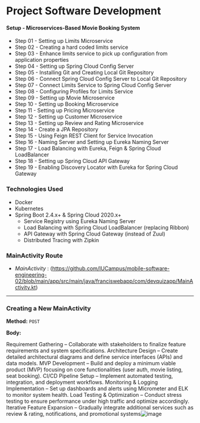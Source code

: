 # Project Software Development 

#### Setup -  Microservices-Based Movie Booking System

-  Step 01 - Setting up Limits Microservice
-  Step 02 - Creating a hard coded limits service
-  Step 03 - Enhance limits service to pick up configuration from application properties
-  Step 04 - Setting up Spring Cloud Config Server
-  Step 05 - Installing Git and Creating Local Git Repository
-  Step 06 - Connect Spring Cloud Config Server to Local Git Repository
-  Step 07 - Connect Limits Service to Spring Cloud Config Server
-  Step 08 - Configuring Profiles for Limits Service
-  Step 09 - Setting up Movie Microservice
-  Step 10 - Setting up Booking Microservice
-  Step 11 - Setting up Pricing Microservice
-  Step 12 - Setting up Customer Microservice
-  Step 13 - Setting up Review and Rating Microservice
-  Step 14 - Create a JPA Repository
-  Step 15 - Using Feign REST Client for Service Invocation
-  Step 16 - Naming Server and Setting up Eureka Naming Server
-  Step 17 - Load Balancing with Eureka, Feign & Spring Cloud LoadBalancer
-  Step 18 - Setting up Spring Cloud API Gateway
-  Step 19 - Enabling Discovery Locator with Eureka for Spring Cloud Gateway

### Technologies Used

- Docker
- Kubernetes
- Spring Boot 2.4.x+ & Spring Cloud 2020.x+
  - Service Registry using Eureka Naming Server
  - Load Balancing with Spring Cloud LoadBalancer (replacing Ribbon)
  - API Gateway with Spring Cloud Gateway (instead of Zuul)
  - Distributed Tracing with Zipkin

### MainActivity Route
- *MainActivity* : (https://github.com/IUCampus/mobile-software-engineering-02/blob/main/app/src/main/java/franciswebapp/com/devquizapp/MainActivity.kt)
---
### **Creating a New MainActivity**
  
**Method:** `POST`  

**Body:**

Requirement Gathering – Collaborate with stakeholders to finalize feature requirements and system specifications.
Architecture Design – Create detailed architectural diagrams and define service interfaces (APIs) and data models.
MVP Development – Build and deploy a minimum viable product (MVP) focusing on core functionalities (user auth, movie listing, seat booking).
CI/CD Pipeline Setup – Implement automated testing, integration, and deployment workflows.
Monitoring & Logging Implementation – Set up dashboards and alerts using Micrometer and ELK to monitor system health.
Load Testing & Optimization – Conduct stress testing to ensure performance under high traffic and optimize accordingly.
Iterative Feature Expansion – Gradually integrate additional services such as review & rating, notifications, and promotional systems![image](https://github.com/user-attachments/assets/053e033f-1bef-4597-a06c-80232b30cfa8)


